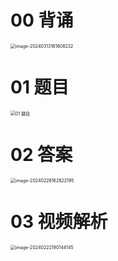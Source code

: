 # 00 背诵

<img src="https://cvp.oss-cn-shanghai.aliyuncs.com/picgo/202403131618717.png" alt="image-20240313161808232" style="zoom:50%;" />



# 01 题目

<img src="https://cvp.oss-cn-shanghai.aliyuncs.com/picgo/202402131836190.png" alt="01 题目" style="zoom:50%;" />



# 02 答案

<img src="https://cvp.oss-cn-shanghai.aliyuncs.com/picgo/202402261628334.png" alt="image-20240226162822195" style="zoom:50%;" />



# 03 视频解析

<img src="https://cvp.oss-cn-shanghai.aliyuncs.com/picgo/202402221901321.png" alt="image-20240222190144145" style="zoom:50%;" />



